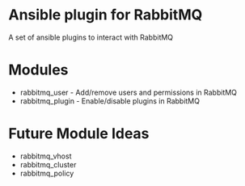 Ansible plugin for RabbitMQ
===========================

A set of ansible plugins to interact with RabbitMQ

Modules
=======
 - rabbitmq_user - Add/remove users and permissions in RabbitMQ
 - rabbitmq_plugin - Enable/disable plugins in RabbitMQ

Future Module Ideas
===================
 - rabbitmq_vhost
 - rabbitmq_cluster
 - rabbitmq_policy
